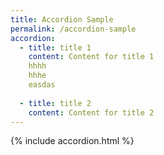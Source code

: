 ```yaml
---
title: Accordion Sample
permalink: /accordion-sample
accordion:
  - title: title 1
    content: Content for title 1
    hhhh
    hhhe
    easdas
    
  - title: title 2
    content: Content for title 2
---
```


{% include accordion.html %}
